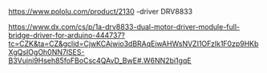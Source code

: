 https://www.pololu.com/product/2130 -driver DRV8833

https://www.dx.com/cs/p/1a-drv8833-dual-motor-driver-module-full-bridge-driver-for-arduino-444737?tc=CZK&ta=CZ&gclid=CjwKCAjwio3dBRAqEiwAHWsNVZI1OFzlk1F0zp9HKbXgQsIOgOh0NN7lSES-B3Vujni9Hseh85foFBoCsc4QAvD_BwE#.W6NN2bi1gqE
